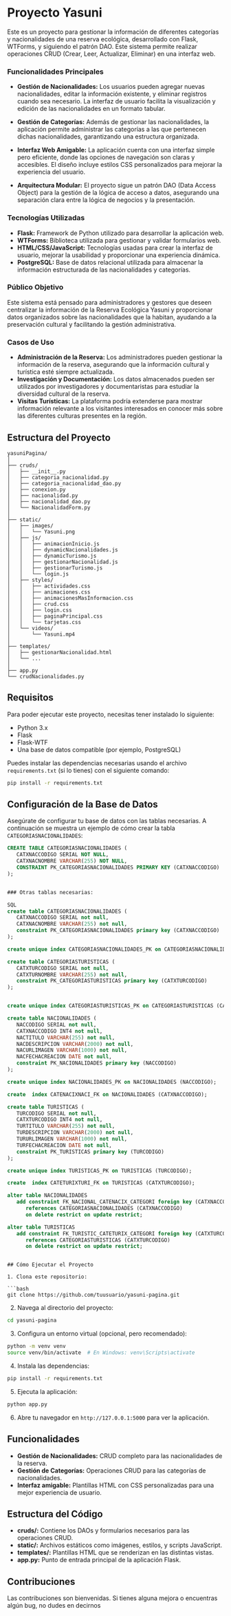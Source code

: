 # Proyecto Yasuni

Este es un proyecto para gestionar la información de diferentes categorías y nacionalidades de una reserva ecológica, desarrollado con Flask, WTForms, y siguiendo el patrón DAO. Este sistema permite realizar operaciones CRUD (Crear, Leer, Actualizar, Eliminar) en una interfaz web.

### Funcionalidades Principales

- **Gestión de Nacionalidades:** Los usuarios pueden agregar nuevas nacionalidades, editar la información existente, y eliminar registros cuando sea necesario. La interfaz de usuario facilita la visualización y edición de las nacionalidades en un formato tabular.
  
- **Gestión de Categorías:** Además de gestionar las nacionalidades, la aplicación permite administrar las categorías a las que pertenecen dichas nacionalidades, garantizando una estructura organizada.

- **Interfaz Web Amigable:** La aplicación cuenta con una interfaz simple pero eficiente, donde las opciones de navegación son claras y accesibles. El diseño incluye estilos CSS personalizados para mejorar la experiencia del usuario.

- **Arquitectura Modular:** El proyecto sigue un patrón DAO (Data Access Object) para la gestión de la lógica de acceso a datos, asegurando una separación clara entre la lógica de negocios y la presentación.

### Tecnologías Utilizadas

- **Flask:** Framework de Python utilizado para desarrollar la aplicación web.
- **WTForms:** Biblioteca utilizada para gestionar y validar formularios web.
- **HTML/CSS/JavaScript:** Tecnologías usadas para crear la interfaz de usuario, mejorar la usabilidad y proporcionar una experiencia dinámica.
- **PostgreSQL:** Base de datos relacional utilizada para almacenar la información estructurada de las nacionalidades y categorías.

### Público Objetivo

Este sistema está pensado para administradores y gestores que deseen centralizar la información de la Reserva Ecológica Yasuni y proporcionar datos organizados sobre las nacionalidades que la habitan, ayudando a la preservación cultural y facilitando la gestión administrativa.

### Casos de Uso

- **Administración de la Reserva:** Los administradores pueden gestionar la información de la reserva, asegurando que la información cultural y turística esté siempre actualizada.
- **Investigación y Documentación:** Los datos almacenados pueden ser utilizados por investigadores y documentaristas para estudiar la diversidad cultural de la reserva.
- **Visitas Turísticas:** La plataforma podría extenderse para mostrar información relevante a los visitantes interesados en conocer más sobre las diferentes culturas presentes en la región.

## Estructura del Proyecto

```
yasuniPagina/
│
├── cruds/
│   ├── __init__.py
│   ├── categoria_nacionalidad.py
│   ├── categoria_nacionalidad_dao.py
│   ├── conexion.py
│   ├── nacionalidad.py
│   ├── nacionalidad_dao.py
│   └── NacionalidadForm.py
│
├── static/
│   ├── images/
│   │   └── Yasuni.png
│   ├── js/
│   │   ├── animacionInicio.js
│   │   ├── dynamicNacionalidades.js
│   │   ├── dynamicTurismo.js
│   │   ├── gestionarNacionalidad.js
│   │   ├── gestionarTurismo.js
│   │   └── login.js
│   ├── styles/
│   │   ├── actividades.css
│   │   ├── animaciones.css
│   │   ├── animacionesMasInformacion.css
│   │   ├── crud.css
│   │   ├── login.css
│   │   ├── paginaPrincipal.css
│   │   └── tarjetas.css
│   └── videos/
│       └── Yasuni.mp4
│
├── templates/
│   ├── gestionarNacionalidad.html
│   └── ...
│
├── app.py
└── crudNacionalidades.py
```

## Requisitos

Para poder ejecutar este proyecto, necesitas tener instalado lo siguiente:

- Python 3.x
- Flask
- Flask-WTF
- Una base de datos compatible (por ejemplo, PostgreSQL)

Puedes instalar las dependencias necesarias usando el archivo `requirements.txt` (si lo tienes) con el siguiente comando:

```bash
pip install -r requirements.txt
```

## Configuración de la Base de Datos

Asegúrate de configurar tu base de datos con las tablas necesarias. A continuación se muestra un ejemplo de cómo crear la tabla `CATEGORIASNACIONALIDADES`:

```sql
CREATE TABLE CATEGORIASNACIONALIDADES (
   CATXNACCODIGO SERIAL NOT NULL,
   CATXNACNOMBRE VARCHAR(255) NOT NULL,
   CONSTRAINT PK_CATEGORIASNACIONALIDADES PRIMARY KEY (CATXNACCODIGO)
);


### Otras tablas necesarias:

SQL
create table CATEGORIASNACIONALIDADES (
   CATXNACCODIGO SERIAL not null,
   CATXNACNOMBRE VARCHAR(255) not null,
   constraint PK_CATEGORIASNACIONALIDADES primary key (CATXNACCODIGO)
);

create unique index CATEGORIASNACIONALIDADES_PK on CATEGORIASNACIONALIDADES (CATXNACCODIGO);

create table CATEGORIASTURISTICAS (
   CATXTURCODIGO SERIAL not null,
   CATXTURNOMBRE VARCHAR(255) not null,
   constraint PK_CATEGORIASTURISTICAS primary key (CATXTURCODIGO)
);


create unique index CATEGORIASTURISTICAS_PK on CATEGORIASTURISTICAS (CATXTURCODIGO);

create table NACIONALIDADES (
   NACCODIGO SERIAL not null,
   CATXNACCODIGO INT4 not null,
   NACTITULO VARCHAR(255) not null,
   NACDESCRIPCION VARCHAR(2000) not null,
   NACURLIMAGEN VARCHAR(1000) not null,
   NACFECHACREACION DATE not null,
   constraint PK_NACIONALIDADES primary key (NACCODIGO)
);

create unique index NACIONALIDADES_PK on NACIONALIDADES (NACCODIGO);

create  index CATENACIXNACI_FK on NACIONALIDADES (CATXNACCODIGO);

create table TURISTICAS (
   TURCODIGO SERIAL not null,
   CATXTURCODIGO INT4 not null,
   TURTITULO VARCHAR(255) not null,
   TURDESCRIPCION VARCHAR(2000) not null,
   TURURLIMAGEN VARCHAR(1000) not null,
   TURFECHACREACION DATE not null,
   constraint PK_TURISTICAS primary key (TURCODIGO)
);

create unique index TURISTICAS_PK on TURISTICAS (TURCODIGO);

create  index CATETURIXTURI_FK on TURISTICAS (CATXTURCODIGO);

alter table NACIONALIDADES
   add constraint FK_NACIONAL_CATENACIX_CATEGORI foreign key (CATXNACCODIGO)
      references CATEGORIASNACIONALIDADES (CATXNACCODIGO)
      on delete restrict on update restrict;

alter table TURISTICAS
   add constraint FK_TURISTIC_CATETURIX_CATEGORI foreign key (CATXTURCODIGO)
      references CATEGORIASTURISTICAS (CATXTURCODIGO)
      on delete restrict on update restrict;
```

```

## Cómo Ejecutar el Proyecto

1. Clona este repositorio:

```bash
git clone https://github.com/tuusuario/yasuni-pagina.git
```

2. Navega al directorio del proyecto:

```bash
cd yasuni-pagina
```

3. Configura un entorno virtual (opcional, pero recomendado):

```bash
python -m venv venv
source venv/bin/activate  # En Windows: venv\Scripts\activate
```

4. Instala las dependencias:

```bash
pip install -r requirements.txt
```

5. Ejecuta la aplicación:

```bash
python app.py
```

6. Abre tu navegador en `http://127.0.0.1:5000` para ver la aplicación.

## Funcionalidades

- **Gestión de Nacionalidades:** CRUD completo para las nacionalidades de la reserva.
- **Gestión de Categorías:** Operaciones CRUD para las categorías de nacionalidades.
- **Interfaz amigable:** Plantillas HTML con CSS personalizadas para una mejor experiencia de usuario.

## Estructura del Código

- **cruds/:** Contiene los DAOs y formularios necesarios para las operaciones CRUD.
- **static/:** Archivos estáticos como imágenes, estilos, y scripts JavaScript.
- **templates/:** Plantillas HTML que se renderizan en las distintas vistas.
- **app.py:** Punto de entrada principal de la aplicación Flask.

## Contribuciones

Las contribuciones son bienvenidas. Si tienes alguna mejora o encuentras algún bug, no dudes en decirnos
